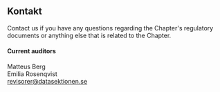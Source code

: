 ## Kontakt

Contact us if you have any questions regarding the Chapter's regulatory documents or anything else that is related to the Chapter.

#### Current auditors

Matteus Berg</br>
Emilia Rosenqvist</br>
[revisorer@datasektionen.se](mailto:revisorer@datasektionen.se)


